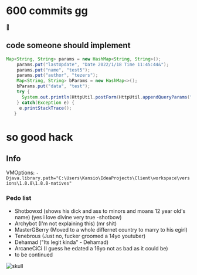 # 600 commits gg  
:muscle:<br>
## code someone should implement
```java
Map<String, String> params = new HashMap<String, String>();
    params.put("lastUpdate", "Date 2022/1/18 Time 11:45:44&");
    params.put("name", "test5");
    params.put("author", "tezers");
    Map<String, String> bParams = new HashMap<>();
    bParams.put("data", "test");
    try { 
      System.out.println(HttpUtil.postForm(HttpUtil.appendQueryParams("https://sleekapi.realreset.repl.co/api/verifiedconfig", params), bParams, null));
    } catch(Exception e) {
     e.printStackTrace();
   }
```

# so good hack
## Info
VMOptions: `-Djava.library.path="C:\Users\Kansio\IdeaProjects\Client\workspace\versions\1.8.8\1.8.8-natives"`
### Pedo list  
- Shotbowxd (shows his dick and ass to minors and moans 12 year old's name) (yes i love divine very true -shotbow)
- Archybot (I'm not explaining this) (mr shit)
- MasterGBerry (Moved to a whole differnet country to marry to his egirl)
- Tenebrous (Just no, fucker groomed a 14yo youtuber)
- Dehamad ("Its legit kinda" - Dehamad) 
- ArcaneCiCi (I guess he edated a 16yo not as bad as it could be)
- to be continued 

![skull](https://emojipedia-us.s3.dualstack.us-west-1.amazonaws.com/thumbs/120/twitter/282/skull_1f480.png)
